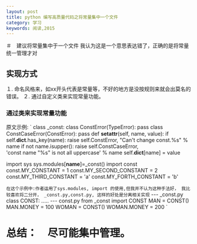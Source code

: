 ```yaml
---
layout: post
title: python 编写高质量代码之将常量集中一个文件
category: 学习
keywords: 阅读,2015
---
```


＃　建议将常量集中于一个文件
我认为这是一个意思表达错了，正确的是将常量统一管理才对

## 实现方式
１. 命名风格来，如xx开头代表是常量等，不好的地方是没按规则来就会出莫名的错误。
２. 通过自定义类来实现常量功能。

### 通过类来实现常量功能
原文示例:
`
class _const:
    class ConstError(TypeError): pass
    class ConstCaseError(ConstError): pass
        def __setattr__(self, name, value):
            if self.__dict__.has_key(name):
                raise self.ConstError, "Can't change const.%s" % name
            if not name.isupper():
                raise self.ConstCaseError, \
                    'const name "%s" is not all uppercase' % name
         self.__dict__[name] = value

import sys
sys.modules[__name__]=_const()
import const
const.MY_CONSTANT = 1
const.MY_SECOND_CONSTANT = 2
const.MY_THIRD_CONSTANT = 'a'
const.MY_FORTH_CONSTANT = 'b'

`
在这个示例中:作者运用了sys.modules, import 的使用,但我并不认为这种手法好，
我比较喜欢将二分开， _const.py,const.py, 这样的好处是分离相关实现
`
--- _const.py
class CONST:
      .....
--- const.py
from _const import CONST
MAN = CONST()
MAN.MONEY = 100
WOMAN = CONST()
WOMAN.MONEY = 200
`

# 总结：　尽可能集中管理。
